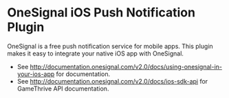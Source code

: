 OneSignal iOS Push Notification Plugin
====================================

OneSignal is a free push notification service for mobile apps. This plugin makes it easy to integrate your native iOS app with OneSignal.

- See http://documentation.onesignal.com/v2.0/docs/using-onesignal-in-your-ios-app for documentation.
- See http://documentation.onesignal.com/v2.0/docs/ios-sdk-api for GameThrive API documentation.
